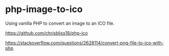 # php-image-to-ico
Using vanilla PHP to convert an image to an ICO file. 

https://github.com/chrisbliss18/php-ico

https://stackoverflow.com/questions/2628114/convert-png-file-to-ico-with-php
